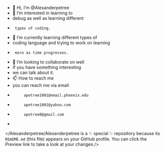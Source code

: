 - 👋 Hi, I’m @Alexanderpetree
- 👀 I’m interested in learning to 
- debug as well as learning different
-      types of coding.
- 🌱 I’m currently learning different types of 
- coding language and trying to work on learning
-      more as time progresses.
- 💞️ I’m looking to collaborate on well 
-    If you have something interesting 
-    we can talk about it.
- 📫 How to reach me 
-    you can reach me via email 
-          apetree1001@email.phoenix.edu 
-          apetree1001@yahoo.com 
-          apetree0@gmail.com 
-          

</Alexanderpetree/Alexanderpetree is a ✨ special ✨ repository because its `README.md` (this file) appears on your GitHub profile.
You can click the Preview link to take a look at your changes./>
